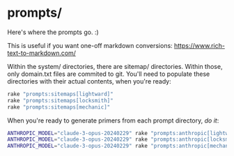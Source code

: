 # prompts/

Here's where the prompts go. :)

This is useful if you want one-off markdown conversions: https://www.rich-text-to-markdown.com/

Within the system/ directories, there are sitemap/ directories. Within those, only domain.txt files are commited to git. You'll need to populate these directories with their actual contents, when you're ready:

```sh
rake "prompts:sitemaps[lightward]"
rake "prompts:sitemaps[locksmith]"
rake "prompts:sitemaps[mechanic]"
```

When you're ready to generate primers from each prompt directory, _do it_:

```sh
ANTHROPIC_MODEL="claude-3-opus-20240229" rake "prompts:anthropic[lightward]"
ANTHROPIC_MODEL="claude-3-opus-20240229" rake "prompts:anthropic[locksmith]"
ANTHROPIC_MODEL="claude-3-opus-20240229" rake "prompts:anthropic[mechanic]"
```
